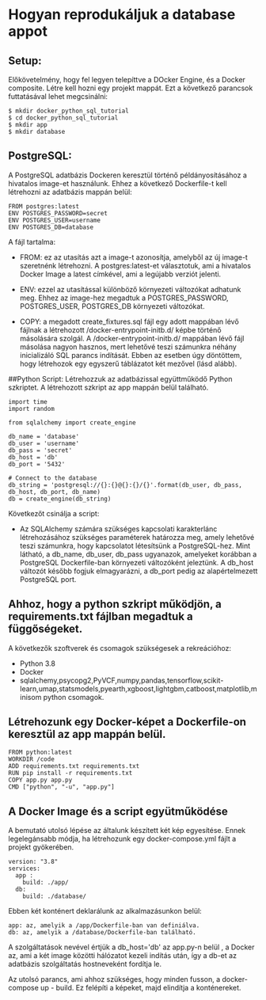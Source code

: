 #  Hogyan reprodukáljuk a database appot

##  Setup:
Előkövetelmény, hogy fel legyen telepíttve a DOcker Engine, és a Docker composite.
Létre kell hozni egy projekt mappát. Ezt a következő parancsok futtatásával lehet megcsinálni:
```
$ mkdir docker_python_sql_tutorial
$ cd docker_python_sql_tutorial
$ mkdir app
$ mkdir database
```

##  PostgreSQL:
A PostgreSQL adatbázis Dockeren keresztül történő példányosításához a hivatalos image-et használunk. Ehhez a következő Dockerfile-t kell létrehozni az adatbázis mappán belül:
```
FROM postgres:latest
ENV POSTGRES_PASSWORD=secret
ENV POSTGRES_USER=username
ENV POSTGRES_DB=database
```

A fájl tartalma:

+ FROM: ez az utasítás azt a image-t azonosítja, amelyből az új image-t szeretnénk létrehozni. A postgres:latest-et választotuk, ami a hivatalos Docker Image a latest címkével, ami a legújabb verziót jelenti.
  
+ ENV: ezzel az utasítással különböző környezeti változókat adhatunk meg. Ehhez az image-hez megadtuk a POSTGRES_PASSWORD, POSTGRES_USER, POSTGRES_DB környezeti változókat.
  
+ COPY: a megadott create_fixtures.sql fájl egy adott mappában lévő fájlnak a létrehozott /docker-entrypoint-initb.d/ képbe történő másolására szolgál.
A /docker-entrypoint-initb.d/ mappában lévő fájl másolása nagyon hasznos, mert lehetővé teszi számunkra néhány inicializáló SQL parancs indítását. Ebben az esetben úgy döntöttem, hogy létrehozok egy egyszerű táblázatot két mezővel (lásd alább).

##Python Script:
Létrehozzuk az adatbázissal együttműködő Python szkriptet. A létrehozott szkript az app mappán belül található.
```
import time
import random

from sqlalchemy import create_engine

db_name = 'database'
db_user = 'username'
db_pass = 'secret'
db_host = 'db'
db_port = '5432'

# Connect to the database
db_string = 'postgresql://{}:{}@{}:{}/{}'.format(db_user, db_pass, db_host, db_port, db_name)
db = create_engine(db_string)

```

Következőt csinálja a script:

+  Az SQLAlchemy számára szükséges kapcsolati karakterlánc létrehozásához szükséges paraméterek határozza meg, amely lehetővé teszi számunkra, hogy kapcsolatot létesítsünk a PostgreSQL-hez. Mint látható, a db_name, db_user, db_pass ugyanazok, amelyeket korábban a PostgreSQL Dockerfile-ban környezeti változóként jeleztünk. A db_host változót később fogjuk elmagyarázni, a db_port pedig az alapértelmezett PostgreSQL port.

## Ahhoz, hogy a python szkript működjön, a requirements.txt fájlban megadtuk a függőségeket.

A következők szoftverek és csomagok szükségesek a rekreációhoz:

+  Python 3.8
+  Docker
+  sqlalchemy,psycopg2,PyVCF,numpy,pandas,tensorflow,scikit-learn,umap,statsmodels,pyearth,xgboost,lightgbm,catboost,matplotlib,minisom python csomagok.

## Létrehozunk egy Docker-képet a Dockerfile-on keresztül az app mappán belül.

```
FROM python:latest
WORKDIR /code
ADD requirements.txt requirements.txt
RUN pip install -r requirements.txt
COPY app.py app.py
CMD ["python", "-u", "app.py"]
```

## A Docker Image és a script együtműködése

A bemutató utolsó lépése az általunk készített két kép egyesítése. Ennek legelegánsabb módja, ha létrehozunk egy docker-compose.yml fájlt a projekt gyökerében.

```
version: "3.8"
services:
  app :
    build: ./app/
  db:
    build: ./database/
```

Ebben két konténert deklarálunk az alkalmazásunkon belül:

    app: az, amelyik a /app/Dockerfile-ban van definiálva.
    db: az, amelyik a /database/Dockerfile-ban található.

A szolgáltatások nevével értjük a db_host='db' az app.py-n belül , a Docker az, ami a két image közötti hálózatot kezeli indítás után, így a db-et az adatbázis szolgáltatás hostneveként fordítja le.

Az utolsó parancs, ami ahhoz szükséges, hogy minden fusson, a docker-compose up - build. Ez felépíti a képeket, majd elindítja a konténereket.
